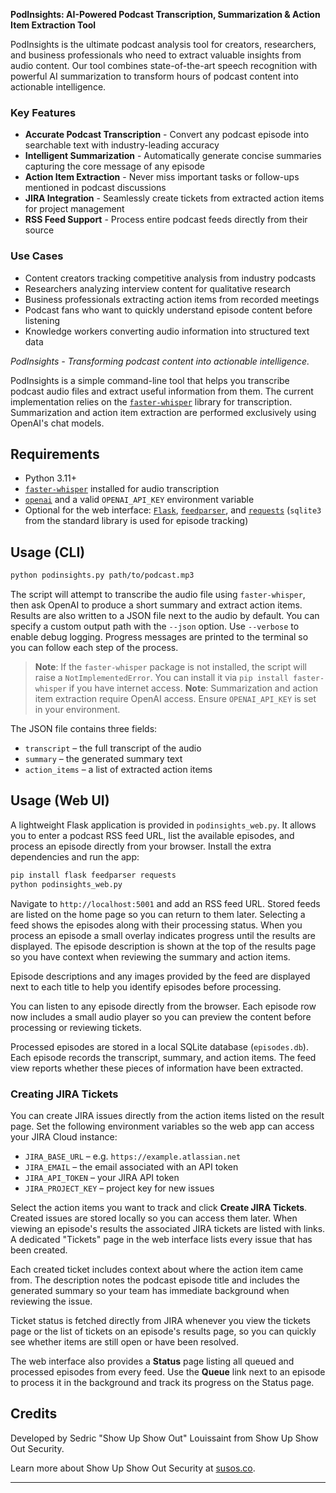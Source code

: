 **PodInsights: AI-Powered Podcast Transcription, Summarization & Action Item Extraction Tool**

PodInsights is the ultimate podcast analysis tool for creators, researchers, and business professionals who need to extract valuable insights from audio content. Our tool combines state-of-the-art speech recognition with powerful AI summarization to transform hours of podcast content into actionable intelligence.

### Key Features

- **Accurate Podcast Transcription** - Convert any podcast episode into searchable text with industry-leading accuracy
- **Intelligent Summarization** - Automatically generate concise summaries capturing the core message of any episode
- **Action Item Extraction** - Never miss important tasks or follow-ups mentioned in podcast discussions
- **JIRA Integration** - Seamlessly create tickets from extracted action items for project management
- **RSS Feed Support** - Process entire podcast feeds directly from their source

### Use Cases

- Content creators tracking competitive analysis from industry podcasts
- Researchers analyzing interview content for qualitative research
- Business professionals extracting action items from recorded meetings
- Podcast fans who want to quickly understand episode content before listening
- Knowledge workers converting audio information into structured text data

*PodInsights - Transforming podcast content into actionable intelligence.*

PodInsights is a simple command-line tool that helps you transcribe podcast audio files and extract useful information from them. The current implementation relies on the [`faster-whisper`](https://github.com/guillaumekln/faster-whisper) library for transcription. Summarization and action item extraction are performed exclusively using OpenAI's chat models.

## Requirements

- Python 3.11+
- [`faster-whisper`](https://github.com/guillaumekln/faster-whisper) installed for audio transcription
- [`openai`](https://pypi.org/project/openai/) and a valid `OPENAI_API_KEY` environment variable
- Optional for the web interface: [`Flask`](https://palletsprojects.com/p/flask/), [`feedparser`](https://pypi.org/project/feedparser/), and [`requests`](https://pypi.org/project/requests/)
  (`sqlite3` from the standard library is used for episode tracking)

## Usage (CLI)

```bash
python podinsights.py path/to/podcast.mp3
```

The script will attempt to transcribe the audio file using `faster-whisper`, then ask OpenAI to produce a short summary and extract action items. Results are also written to a JSON file next to the audio by default. You can specify a custom output path with the `--json` option. Use `--verbose` to enable debug logging.
Progress messages are printed to the terminal so you can follow each step of the process.

> **Note**: If the `faster-whisper` package is not installed, the script will raise a `NotImplementedError`. You can install it via `pip install faster-whisper` if you have internet access.
> **Note**: Summarization and action item extraction require OpenAI access. Ensure `OPENAI_API_KEY` is set in your environment.

The JSON file contains three fields:

- `transcript` – the full transcript of the audio
- `summary` – the generated summary text
- `action_items` – a list of extracted action items

## Usage (Web UI)

A lightweight Flask application is provided in `podinsights_web.py`. It allows you to enter a podcast RSS feed URL, list the available episodes, and process an episode directly from your browser. Install the extra dependencies and run the app:

```bash
pip install flask feedparser requests
python podinsights_web.py
```

Navigate to `http://localhost:5001` and add an RSS feed URL. Stored feeds are listed on the home page so you can return to them later. Selecting a feed shows the episodes along with their processing status.
When you process an episode a small overlay indicates progress until the results are displayed.
The episode description is shown at the top of the results page so you have context when reviewing the summary and action items.

Episode descriptions and any images provided by the feed are displayed next to each title to help you identify episodes before processing.

You can listen to any episode directly from the browser. Each episode row now includes a small audio player so you can preview the content before processing or reviewing tickets.

Processed episodes are stored in a local SQLite database (`episodes.db`). Each episode records the transcript, summary, and action items. The feed view reports whether these pieces of information have been extracted.


### Creating JIRA Tickets

You can create JIRA issues directly from the action items listed on the result
page. Set the following environment variables so the web app can access your
JIRA Cloud instance:

- `JIRA_BASE_URL` – e.g. `https://example.atlassian.net`
- `JIRA_EMAIL` – the email associated with an API token
- `JIRA_API_TOKEN` – your JIRA API token
- `JIRA_PROJECT_KEY` – project key for new issues

Select the action items you want to track and click **Create JIRA Tickets**.
Created issues are stored locally so you can access them later. When viewing an
episode's results the associated JIRA tickets are listed with links. A dedicated
"Tickets" page in the web interface lists every issue that has been created.

Each created ticket includes context about where the action item came from. The
description notes the podcast episode title and includes the generated summary
so your team has immediate background when reviewing the issue.

Ticket status is fetched directly from JIRA whenever you view the tickets page
or the list of tickets on an episode's results page, so you can quickly see
whether items are still open or have been resolved.

The web interface also provides a **Status** page listing all queued and processed episodes from every feed. Use the **Queue** link next to an episode to process it in the background and track its progress on the Status page.

## Credits

Developed by Sedric "Show Up Show Out" Louissaint from Show Up Show Out Security. 

Learn more about Show Up Show Out Security at [susos.co](https://susos.co).

---